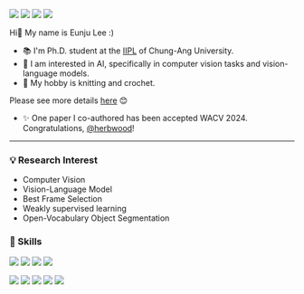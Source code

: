 
<a href="mailto:dmswn5829@gmail.com" target="_blank"><img src="https://img.shields.io/badge/dmswn5829@gmail.com-EA4335?style=flat-square&logo=Gmail&logoColor=white"/></a>
<a href="mailto:dmswn5829@cau.ac.kr" target="_blank"><img src="https://img.shields.io/badge/dmswn5829@cau.ac.kr-005FF9?style=flat-square&logo=maildotru&logoColor=white"/></a>
<a href="https://www.linkedin.com/in/eunju-lee-85a1a0199/" target="_blank"><img src="https://img.shields.io/badge/LinkedIn-0A66C2?style=flat-square&logo=LinkedIn&logoColor=white"/></a>
<a href="https://scholar.google.com/citations?user=iUJ0tKwAAAAJ&hl" target="_blank"><img src="https://img.shields.io/badge/GoogleScholar-4285F4?style=flat-square&logo=googlescholar&logoColor=white"/></a>

Hi🙌 My name is Eunju Lee :)

- 📚 I'm Ph.D. student at the [IIPL](https://sites.google.com/view/iiplcau/home) of Chung-Ang University.
- 🔭 I am interested in AI, specifically in computer vision tasks and vision-language models.
- 🧶 My hobby is knitting and crochet.

Please see more details [here]() 😊



- ✨ One paper I co-authored has been accepted WACV 2024. Congratulations, [@herbwood](https://github.com/herbwood)!

--------------------------	

### 💡 Research Interest
- Computer Vision
- Vision-Language Model
- Best Frame Selection
- Weakly supervised learning
- Open-Vocabulary Object Segmentation


### 🌟 Skills

<img src="https://img.shields.io/badge/Python-3776AB?style=flat-square&logo=Python&logoColor=white"/> <img src="https://img.shields.io/badge/Pytorch-EE4C2C?style=flat-square&logo=pytorch&logoColor=white"/> <img src="https://img.shields.io/badge/OpenCV-5C3EE8?style=flat-square&logo=OpenCV&logoColor=white"/> <img src="https://img.shields.io/badge/C++-00599C?style=flat-square&logo=cplusplus&logoColor=white"/>

<img src="https://img.shields.io/badge/Git-F05032?style=flat-square&logo=git&logoColor=white"/> <img src="https://img.shields.io/badge/W&B-FFBE00?style=flat-square&logo=weightsandbiases&logoColor=white"/> <img src="https://img.shields.io/badge/Docker-2496ED?style=flat-square&logo=docker&logoColor=white"/> <img src="https://img.shields.io/badge/Linux-FCC624?style=flat-square&logo=linux&logoColor=white"/> <img src="https://img.shields.io/badge/unity-000000?style=flat-square&logo=unity&logoColor=white"/> 

